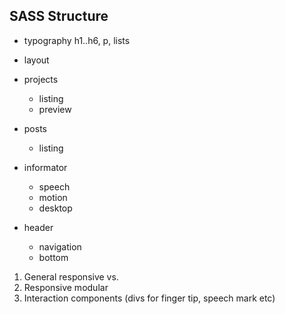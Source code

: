 ## SASS Structure

- typography
	h1..h6,
	p,
	lists

- layout
- projects
	- listing
	- preview
- posts
	- listing
- informator
	- speech
	- motion
	- desktop
- header
	- navigation
	- bottom

1. General responsive
	vs.
2. Responsive modular
3. Interaction components (divs for finger tip, speech mark etc)
